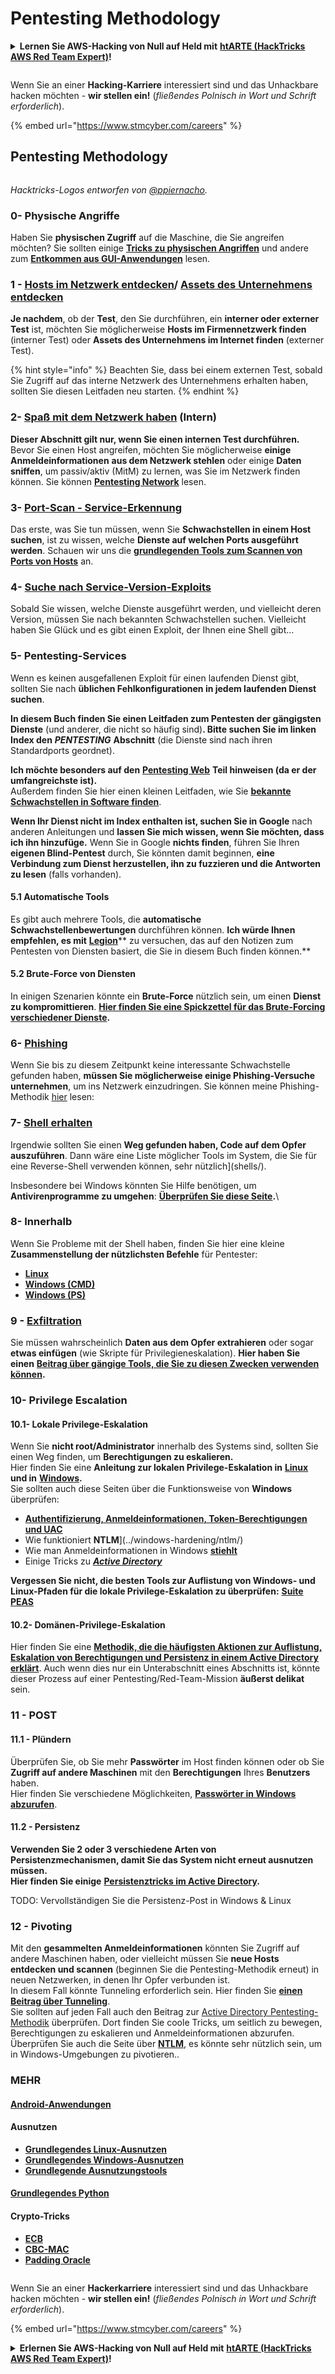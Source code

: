 # Pentesting Methodology

<details>

<summary><strong>Lernen Sie AWS-Hacking von Null auf Held mit</strong> <a href="https://training.hacktricks.xyz/courses/arte"><strong>htARTE (HackTricks AWS Red Team Expert)</strong></a><strong>!</strong></summary>

Andere Möglichkeiten, HackTricks zu unterstützen:

* Wenn Sie Ihr **Unternehmen in HackTricks beworben sehen möchten** oder **HackTricks im PDF-Format herunterladen möchten**, überprüfen Sie die [**ABONNEMENTPLÄNE**](https://github.com/sponsors/carlospolop)!
* Holen Sie sich das [**offizielle PEASS & HackTricks-Merchandise**](https://peass.creator-spring.com)
* Entdecken Sie [**The PEASS Family**](https://opensea.io/collection/the-peass-family), unsere Sammlung exklusiver [**NFTs**](https://opensea.io/collection/the-peass-family)
* **Treten Sie der** 💬 [**Discord-Gruppe**](https://discord.gg/hRep4RUj7f) oder der [**Telegram-Gruppe**](https://t.me/peass) bei oder **folgen** Sie uns auf **Twitter** 🐦 [**@hacktricks\_live**](https://twitter.com/hacktricks\_live)**.**
* **Teilen Sie Ihre Hacking-Tricks, indem Sie PRs an die** [**HackTricks**](https://github.com/carlospolop/hacktricks) **und** [**HackTricks Cloud**](https://github.com/carlospolop/hacktricks-cloud) **GitHub-Repositories senden.**

</details>

<figure><img src="../.gitbook/assets/image (1) (1) (1) (1) (1) (1) (1) (1) (1) (1) (1) (1) (1) (1) (1) (1) (1) (1) (1).png" alt=""><figcaption></figcaption></figure>

Wenn Sie an einer **Hacking-Karriere** interessiert sind und das Unhackbare hacken möchten - **wir stellen ein!** (_fließendes Polnisch in Wort und Schrift erforderlich_).

{% embed url="https://www.stmcyber.com/careers" %}

## Pentesting Methodology

<figure><img src="../.gitbook/assets/HACKTRICKS-logo.svg" alt=""><figcaption></figcaption></figure>

_Hacktricks-Logos entworfen von_ [_@ppiernacho_](https://www.instagram.com/ppieranacho/)_._

### 0- Physische Angriffe

Haben Sie **physischen Zugriff** auf die Maschine, die Sie angreifen möchten? Sie sollten einige [**Tricks zu physischen Angriffen**](../physical-attacks/physical-attacks.md) und andere zum [**Entkommen aus GUI-Anwendungen**](../physical-attacks/escaping-from-gui-applications/) lesen.

### 1 - [Hosts im Netzwerk entdecken](pentesting-network/#discovering-hosts)/ [Assets des Unternehmens entdecken](external-recon-methodology/)

**Je nachdem**, ob der **Test**, den Sie durchführen, ein **interner oder externer Test** ist, möchten Sie möglicherweise **Hosts im Firmennetzwerk finden** (interner Test) oder **Assets des Unternehmens im Internet finden** (externer Test).

{% hint style="info" %}
Beachten Sie, dass bei einem externen Test, sobald Sie Zugriff auf das interne Netzwerk des Unternehmens erhalten haben, sollten Sie diesen Leitfaden neu starten.
{% endhint %}

### **2-** [**Spaß mit dem Netzwerk haben**](pentesting-network/) **(Intern)**

**Dieser Abschnitt gilt nur, wenn Sie einen internen Test durchführen.**\
Bevor Sie einen Host angreifen, möchten Sie möglicherweise **einige Anmeldeinformationen** **aus dem Netzwerk stehlen** oder einige **Daten sniffen**, um passiv/aktiv (MitM) zu lernen, was Sie im Netzwerk finden können. Sie können [**Pentesting Network**](pentesting-network/#sniffing) lesen.

### 3- [Port-Scan - Service-Erkennung](pentesting-network/#scanning-hosts)

Das erste, was Sie tun müssen, wenn Sie **Schwachstellen in einem Host suchen**, ist zu wissen, welche **Dienste auf welchen Ports ausgeführt werden**. Schauen wir uns die [**grundlegenden Tools zum Scannen von Ports von Hosts**](pentesting-network/#scanning-hosts) an.

### **4-** [Suche nach Service-Version-Exploits](search-exploits.md)

Sobald Sie wissen, welche Dienste ausgeführt werden, und vielleicht deren Version, müssen Sie nach bekannten Schwachstellen suchen. Vielleicht haben Sie Glück und es gibt einen Exploit, der Ihnen eine Shell gibt...

### **5-** Pentesting-Services

Wenn es keinen ausgefallenen Exploit für einen laufenden Dienst gibt, sollten Sie nach **üblichen Fehlkonfigurationen in jedem laufenden Dienst suchen**.

**In diesem Buch finden Sie einen Leitfaden zum Pentesten der gängigsten Dienste** (und anderer, die nicht so häufig sind)**. Bitte suchen Sie im linken Index den** _**PENTESTING**_ **Abschnitt** (die Dienste sind nach ihren Standardports geordnet).

**Ich möchte besonders auf den** [**Pentesting Web**](../network-services-pentesting/pentesting-web/) **Teil hinweisen (da er der umfangreichste ist).**\
Außerdem finden Sie hier einen kleinen Leitfaden, wie Sie [**bekannte Schwachstellen in Software finden**](search-exploits.md).

**Wenn Ihr Dienst nicht im Index enthalten ist, suchen Sie in Google** nach anderen Anleitungen und **lassen Sie mich wissen, wenn Sie möchten, dass ich ihn hinzufüge.** Wenn Sie in Google **nichts finden**, führen Sie Ihren **eigenen Blind-Pentest** durch, Sie könnten damit beginnen, **eine Verbindung zum Dienst herzustellen, ihn zu fuzzieren und die Antworten zu lesen** (falls vorhanden).

#### 5.1 Automatische Tools

Es gibt auch mehrere Tools, die **automatische Schwachstellenbewertungen** durchführen können. **Ich würde Ihnen empfehlen, es mit** [**Legion**](https://github.com/carlospolop/legion)** zu versuchen, das auf den Notizen zum Pentesten von Diensten basiert, die Sie in diesem Buch finden können.**

#### **5.2 Brute-Force von Diensten**

In einigen Szenarien könnte ein **Brute-Force** nützlich sein, um einen **Dienst zu kompromittieren**. [**Hier finden Sie eine Spickzettel für das Brute-Forcing verschiedener Dienste**](brute-force.md)**.**

### 6- [Phishing](phishing-methodology/)

Wenn Sie bis zu diesem Zeitpunkt keine interessante Schwachstelle gefunden haben, **müssen Sie möglicherweise einige Phishing-Versuche unternehmen**, um ins Netzwerk einzudringen. Sie können meine Phishing-Methodik [hier](phishing-methodology/) lesen:

### **7-** [**Shell erhalten**](shells/)

Irgendwie sollten Sie einen **Weg gefunden haben, Code auf dem Opfer auszuführen**. Dann wäre eine Liste möglicher Tools im System, die Sie für eine Reverse-Shell verwenden können, sehr nützlich](shells/).

Insbesondere bei Windows könnten Sie Hilfe benötigen, um **Antivirenprogramme zu umgehen**: [**Überprüfen Sie diese Seite**](../windows-hardening/av-bypass.md)**.**\\

### 8- Innerhalb

Wenn Sie Probleme mit der Shell haben, finden Sie hier eine kleine **Zusammenstellung der nützlichsten Befehle** für Pentester:

* [**Linux**](../linux-hardening/useful-linux-commands/)
* [**Windows (CMD)**](../windows-hardening/basic-cmd-for-pentesters.md)
* [**Windows (PS)**](../windows-hardening/basic-powershell-for-pentesters/)

### **9 -** [**Exfiltration**](exfiltration.md)

Sie müssen wahrscheinlich **Daten aus dem Opfer extrahieren** oder sogar **etwas einfügen** (wie Skripte für Privilegieneskalation). **Hier haben Sie einen** [**Beitrag über gängige Tools, die Sie zu diesen Zwecken verwenden können**](exfiltration.md)**.**
### **10- Privilege Escalation**

#### **10.1- Lokale Privilege-Eskalation**

Wenn Sie **nicht root/Administrator** innerhalb des Systems sind, sollten Sie einen Weg finden, um **Berechtigungen zu eskalieren.**\
Hier finden Sie eine **Anleitung zur lokalen Privilege-Eskalation in** [**Linux**](../linux-hardening/privilege-escalation/) **und in** [**Windows**](../windows-hardening/windows-local-privilege-escalation/)**.**\
Sie sollten auch diese Seiten über die Funktionsweise von **Windows** überprüfen:

* [**Authentifizierung, Anmeldeinformationen, Token-Berechtigungen und UAC**](../windows-hardening/authentication-credentials-uac-and-efs.md)
* Wie funktioniert **NTLM**](../windows-hardening/ntlm/)
* Wie man Anmeldeinformationen in Windows [**stiehlt**](broken-reference/)
* Einige Tricks zu [_**Active Directory**_](../windows-hardening/active-directory-methodology/)

**Vergessen Sie nicht, die besten Tools zur Auflistung von Windows- und Linux-Pfaden für die lokale Privilege-Eskalation zu überprüfen:** [**Suite PEAS**](https://github.com/carlospolop/privilege-escalation-awesome-scripts-suite)

#### **10.2- Domänen-Privilege-Eskalation**

Hier finden Sie eine [**Methodik, die die häufigsten Aktionen zur Auflistung, Eskalation von Berechtigungen und Persistenz in einem Active Directory erklärt**](../windows-hardening/active-directory-methodology/). Auch wenn dies nur ein Unterabschnitt eines Abschnitts ist, könnte dieser Prozess auf einer Pentesting/Red-Team-Mission **äußerst delikat** sein.

### 11 - POST

#### **11**.1 - Plündern

Überprüfen Sie, ob Sie mehr **Passwörter** im Host finden können oder ob Sie **Zugriff auf andere Maschinen** mit den **Berechtigungen** Ihres **Benutzers** haben.\
Hier finden Sie verschiedene Möglichkeiten, [**Passwörter in Windows abzurufen**](broken-reference/).

#### 11.2 - Persistenz

**Verwenden Sie 2 oder 3 verschiedene Arten von Persistenzmechanismen, damit Sie das System nicht erneut ausnutzen müssen.**\
**Hier finden Sie einige** [**Persistenztricks im Active Directory**](../windows-hardening/active-directory-methodology/#persistence)**.**

TODO: Vervollständigen Sie die Persistenz-Post in Windows & Linux

### 12 - Pivoting

Mit den **gesammelten Anmeldeinformationen** könnten Sie Zugriff auf andere Maschinen haben, oder vielleicht müssen Sie **neue Hosts entdecken und scannen** (beginnen Sie die Pentesting-Methodik erneut) in neuen Netzwerken, in denen Ihr Opfer verbunden ist.\
In diesem Fall könnte Tunneling erforderlich sein. Hier finden Sie [**einen Beitrag über Tunneling**](tunneling-and-port-forwarding.md).\
Sie sollten auf jeden Fall auch den Beitrag zur [Active Directory Pentesting-Methodik](../windows-hardening/active-directory-methodology/) überprüfen. Dort finden Sie coole Tricks, um seitlich zu bewegen, Berechtigungen zu eskalieren und Anmeldeinformationen abzurufen.\
Überprüfen Sie auch die Seite über [**NTLM**](../windows-hardening/ntlm/), es könnte sehr nützlich sein, um in Windows-Umgebungen zu pivotieren..

### MEHR

#### [Android-Anwendungen](../mobile-pentesting/android-app-pentesting/)

#### **Ausnutzen**

* [**Grundlegendes Linux-Ausnutzen**](../exploiting/linux-exploiting-basic-esp/)
* [**Grundlegendes Windows-Ausnutzen**](../exploiting/windows-exploiting-basic-guide-oscp-lvl.md)
* [**Grundlegende Ausnutzungstools**](../exploiting/tools/)

#### [**Grundlegendes Python**](python/)

#### **Crypto-Tricks**

* [**ECB**](../cryptography/electronic-code-book-ecb.md)
* [**CBC-MAC**](../cryptography/cipher-block-chaining-cbc-mac-priv.md)
* [**Padding Oracle**](../cryptography/padding-oracle-priv.md)

<figure><img src="../.gitbook/assets/image (1) (1) (1) (1) (1) (1) (1) (1) (1) (1) (1) (1) (1) (1) (1) (1) (1) (1) (1).png" alt=""><figcaption></figcaption></figure>

Wenn Sie an einer **Hackerkarriere** interessiert sind und das Unhackbare hacken möchten - **wir stellen ein!** (_fließendes Polnisch in Wort und Schrift erforderlich_).

{% embed url="https://www.stmcyber.com/careers" %}

<details>

<summary><strong>Erlernen Sie AWS-Hacking von Null auf Held mit</strong> <a href="https://training.hacktricks.xyz/courses/arte"><strong>htARTE (HackTricks AWS Red Team Expert)</strong></a><strong>!</strong></summary>

Andere Möglichkeiten, HackTricks zu unterstützen:

* Wenn Sie Ihr **Unternehmen in HackTricks beworben sehen möchten** oder **HackTricks als PDF herunterladen möchten**, überprüfen Sie die [**ABONNEMENTPLÄNE**](https://github.com/sponsors/carlospolop)!
* Holen Sie sich das [**offizielle PEASS & HackTricks-Merch**](https://peass.creator-spring.com)
* Entdecken Sie [**The PEASS Family**](https://opensea.io/collection/the-peass-family), unsere Sammlung exklusiver [**NFTs**](https://opensea.io/collection/the-peass-family)
* **Treten Sie der** 💬 [**Discord-Gruppe**](https://discord.gg/hRep4RUj7f) oder der [**Telegram-Gruppe**](https://t.me/peass) bei oder **folgen** Sie uns auf **Twitter** 🐦 [**@hacktricks\_live**](https://twitter.com/hacktricks\_live)**.**
* **Teilen Sie Ihre Hacking-Tricks, indem Sie PRs an die** [**HackTricks**](https://github.com/carlospolop/hacktricks) und [**HackTricks Cloud**](https://github.com/carlospolop/hacktricks-cloud) Github-Repositories einreichen.

</details>

